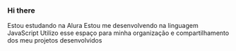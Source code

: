 ### Hi there
Estou estudando na Alura
Estou me desenvolvendo na linguagem JavaScript
Utilizo esse espaço para minha organização e compartilhamento dos meu projetos desenvolvidos
